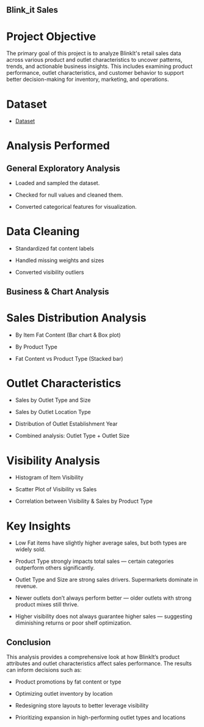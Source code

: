 ## Blink_it Sales

# Project Objective
The primary goal of this project is to analyze BlinkIt's retail sales data across various product and outlet characteristics to uncover patterns, trends, and actionable business insights. This includes examining product performance, outlet characteristics, and customer behavior to support better decision-making for inventory, marketing, and operations.

# Dataset
- <a href="https://github.com/Akashle017845/-Blink-It-Sales-Outlet-Analysis/blob/main/blinkit_data.csv">Dataset</a>

# Analysis Performed
## General Exploratory Analysis
- Loaded and sampled the dataset.

- Checked for null values and cleaned them.

- Converted categorical features for visualization.

# Data Cleaning
- Standardized fat content labels

- Handled missing weights and sizes

- Converted visibility outliers

## Business & Chart Analysis

# Sales Distribution Analysis
- By Item Fat Content (Bar chart & Box plot)

- By Product Type

- Fat Content vs Product Type (Stacked bar)

# Outlet Characteristics
- Sales by Outlet Type and Size

- Sales by Outlet Location Type

- Distribution of Outlet Establishment Year

- Combined analysis: Outlet Type + Outlet Size

# Visibility Analysis
- Histogram of Item Visibility

- Scatter Plot of Visibility vs Sales

- Correlation between Visibility & Sales by Product Type

# Key Insights
- Low Fat items have slightly higher average sales, but both types are widely sold.

- Product Type strongly impacts total sales — certain categories outperform others significantly.

- Outlet Type and Size are strong sales drivers. Supermarkets dominate in revenue.

- Newer outlets don’t always perform better — older outlets with strong product mixes still thrive.

- Higher visibility does not always guarantee higher sales — suggesting diminishing returns or poor shelf optimization.

## Conclusion
This analysis provides a comprehensive look at how BlinkIt’s product attributes and outlet characteristics affect sales performance. The results can inform decisions such as:

- Product promotions by fat content or type

- Optimizing outlet inventory by location

- Redesigning store layouts to better leverage visibility

- Prioritizing expansion in high-performing outlet types and locations
